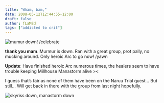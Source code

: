 ```yaml
---
title: "Wham, bam,"
date: 2008-05-12T12:44:55+12:00
draft: false
author: fLaMEd
tags: ["addicted to crit"]
---
```


![mumur down! /celebrate](https://web.archive.org/web/20081014205959im_/http://critaddict.shadyacres.co.nz/assets/location/murmur_down_05april08.jpg)

**thank you mam**. Murmur is down. Ran with a great group, prot pally, no mucking around. Only heroic Arc to go now! /yawn

**Update**: Have finished heroic Arc numerous times, the healers seem to have trouble keeping Millhouse Manastorm alive ><

I guess that’s fair as none of them have been on the Naruu Trial  quest… But still… Will get back in there with the group from last night  hopefully.

![skyriss down, manastorm down](https://web.archive.org/web/20081014205959im_/http://critaddict.shadyacres.co.nz/assets/location/skyriss_04april08.jpg)

